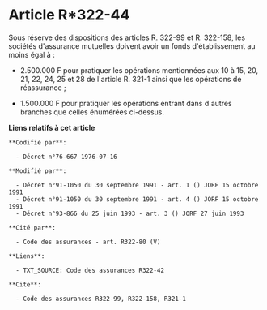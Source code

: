# Article R*322-44

Sous réserve des dispositions des articles R. 322-99 et R. 322-158, les sociétés d'assurance mutuelles doivent avoir un fonds
d'établissement au moins égal à :

- 2.500.000 F pour pratiquer les opérations mentionnées aux 10 à 15, 20, 21, 22, 24, 25 et 28 de l'article R. 321-1 ainsi que
les opérations de réassurance ;

- 1.500.000 F pour pratiquer les opérations entrant dans d'autres branches que celles énumérées ci-dessus.

**Liens relatifs à cet article**

	**Codifié par**:

	  - Décret n°76-667 1976-07-16

	**Modifié par**:

	  - Décret n°91-1050 du 30 septembre 1991 - art. 1 () JORF 15 octobre 1991
	  - Décret n°91-1050 du 30 septembre 1991 - art. 4 () JORF 15 octobre 1991
	  - Décret n°93-866 du 25 juin 1993 - art. 3 () JORF 27 juin 1993

	**Cité par**:

	  - Code des assurances - art. R322-80 (V)

	**Liens**:

	  - TXT_SOURCE: Code des assurances R322-42

	**Cite**:

	  - Code des assurances R322-99, R322-158, R321-1
